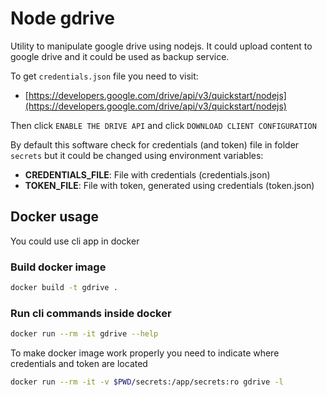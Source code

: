 # Node gdrive

Utility to manipulate google drive using nodejs. It could upload content to google drive and it could be used as backup service.

To get `credentials.json` file you need to visit:
- [https://developers.google.com/drive/api/v3/quickstart/nodejs](https://developers.google.com/drive/api/v3/quickstart/nodejs)

Then click `ENABLE THE DRIVE API` and click `DOWNLOAD CLIENT CONFIGURATION`

By default this software check for credentials (and token) file in folder `secrets` but it could be changed using environment variables:
- **CREDENTIALS_FILE**: File with credentials (credentials.json)
- **TOKEN_FILE**: File with token, generated using credentials (token.json)

## Docker usage

You could use cli app in docker

### Build docker image

```bash
docker build -t gdrive .
```

### Run cli commands inside docker

```bash
docker run --rm -it gdrive --help
```
To make docker image work properly you need to indicate where credentials and token are located

```bash
docker run --rm -it -v $PWD/secrets:/app/secrets:ro gdrive -l
```
